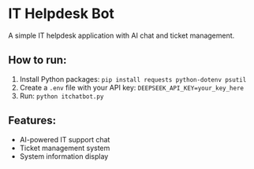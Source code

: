 

# IT Helpdesk Bot

A simple IT helpdesk application with AI chat and ticket management.

## How to run:
1. Install Python packages: `pip install requests python-dotenv psutil`
2. Create a `.env` file with your API key: `DEEPSEEK_API_KEY=your_key_here`
3. Run: `python itchatbot.py`

## Features:
- AI-powered IT support chat
- Ticket management system
- System information display
